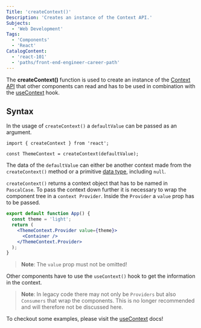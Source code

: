 ```yaml
---
Title: 'createContext()'
Description: 'Creates an instance of the Context API.'
Subjects:
  - 'Web Development'
Tags:
  - 'Components'
  - 'React'
CatalogContent:
  - 'react-101'
  - 'paths/front-end-engineer-career-path'
---
```


The **createContext()** function is used to create an instance of the [Context API](https://www.codecademy.com/resources/docs/react/context) that other components can read and has to be used in combination with the [useContext](https://www.codecademy.com/resources/docs/react/hooks/useContext) hook.

## Syntax

In the usage of `createContext()` a `defaultValue` can be passed as an argument.

```pseudo
import { createContext } from 'react';

const ThemeContext = createContext(defaultValue);
```

The data of the `defaultValue` can either be another context made from the `createContext()` method or a primitive [data type](https://www.codecademy.com/resources/docs/javascript/data-types), including `null`.

`createContext()` returns a context object that has to be named in `PascalCase`. To pass the context down further it is necessary to wrap the component tree in a `context Provider`. Inside the `Provider` a `value` prop has to be passed.

```jsx
export default function App() {
  const theme = 'light';
  return (
    <ThemeContext.Provider value={theme}>
      <Container />
    </ThemeContext.Provider>
  );
}
```

> **Note**: The `value` prop must not be omitted!

Other components have to use the `useContext()` hook to get the information in the context.

> **Note**: In legacy code there may not only be `Providers` but also `Consumers` that wrap the components. This is no longer recommended and will therefore not be discussed here.

To checkout some examples, please visit the [useContext](https://www.codecademy.com/resources/docs/react/hooks/useContext) docs!
